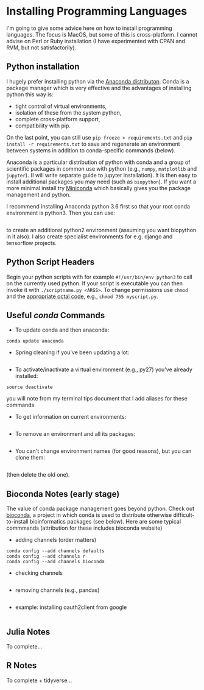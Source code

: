 # Installing Programming Languages
I'm going to give some advice here on how to install programming languages. The focus is MacOS, but some of this is cross-platform. I cannot advise on Perl or Ruby installation (I have experimented with CPAN and RVM, but not satisfactorily).

## Python installation
I hugely prefer installing python via the [Anaconda distributon](https://www.continuum.io/downloads). Conda is a package manager which is very effective and the advantages of installing python this way is:

* tight control of virtual environments,
* isolation of these from the system python,
* complete cross-platform support,
* compatibility with pip.

On the last point, you can still use ```pip freeze > requirements.txt``` and ```pip install -r requirements.txt``` to save and regenerate an environment between systems in addition to conda-specific commands (below).

Anaconda is a particular distribution of python with conda and a group of scientific packages in common use with python (e.g., ```numpy```, ```matplotlib``` and ```jupyter```). (I will write separate guide to jupyter installation). It is then easy to install additional packages you may need (such as ```biopython```). If you want a more minimal install try [Miniconda](https://conda.io/miniconda.html) which basically gives you the package management and python.

I recommend installing Anaconda python 3.6 first so that your root conda environment is python3. Then you can use:

```conda create -n py27 python=2.7 anaconda biopython
```

to create an additional python2 environment (assuming you want biopython in it also). I also create specialist environments for e.g. django and tensorflow projects.

## Python Script Headers
Begin your python scripts with for example ```#!/usr/bin/env python3``` to call on the currently used python. If your script is executable you can then invoke it with ```./scriptname.py <ARGS>```. To change permissions use ```chmod``` and the [appropriate octal code](http://permissions-calculator.org), e.g., ```chmod 755 myscript.py```.

## Useful *conda* Commands

* To update conda and then anaconda:
```conda update conda
conda update anaconda
```

* Spring cleaning if you've been updating a lot:
```conda clean --packages --tarballs
```
* To activate/inactivate a virtual environment (e.g., py27) you've already installed:
```source activate py27
source deactivate
```
you will note from my terminal tips document that I add aliases for these commands.

* To get information on current environments:
```conda info --envs
```

* To remove an environment and all its packages:
```conda remove --name phipy --all
```

* You can't change environment names (for good reasons), but you can clone them:
```conda create --name ben --clone eb-virt
```
(then delete the old one).


## Bioconda Notes (early stage)
The value of conda package management goes beyond python. Check out [bioconda](https://bioconda.github.io), a project in which conda is used to distribute otherwise difficult-to-install bioinformatics packages (see below). Here are some typical commmands (attribution for these includes bioconda website)

* adding channels (order matters)
```conda config --add channels conda-forge
conda config --add channels defaults
conda config --add channels r
conda config --add channels bioconda
```
* checking channels
```conda config --get channels
```
* removing channels (e.g., pandas)
```conda config --remove channels pandas
```
* example: installing oauth2client from google
```conda install -c bioconda oauth2client
```

## Julia Notes
To complete...

## R Notes
To complete + tidyverse...

